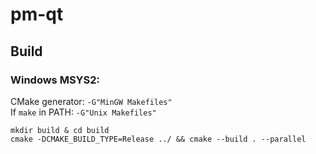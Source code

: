 # pm-qt

## Build

### Windows MSYS2:

CMake generator: `-G"MinGW Makefiles"`  
If `make` in PATH: `-G"Unix Makefiles"`  

```console
mkdir build & cd build
cmake -DCMAKE_BUILD_TYPE=Release ../ && cmake --build . --parallel
```